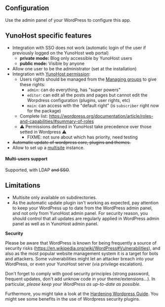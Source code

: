 ## Configuration

Use the admin panel of your WordPress to configure this app.

## YunoHost specific features

* Integration with SSO does not work (automatic login of the user if previously logged on the YunoHost web portal)
  * **private mode:** Blog only accessible by YunoHost users
  * **public mode:** Visible by anyone
* Allow one user to be the administrator (set at the installation)
* Integration with [YunoHost permission](https://yunohost.org/groups_and_permissions):
  * Users rights should be managed from the [Managing groups](https://yunohost.org/en/groups_and_permissions) to give these rights:
    * `admin`: can do everything, has "super powers"
    * `editor`: can edit all the posts and pages but cannot edit the Worpdress configuration (plugins, user rights, etc)
    * `main`: can access with the "default right" (is `subscriber` right now for the package)
  * Complete list: https://wordpress.org/documentation/article/roles-and-capabilities/#summary-of-roles
  * ⚠️ Permissions defined in YunoHost take precedence over those setted in Wordpress ⚠️
    * FIXME: not sure about which has priority, need testing
* ~~Automatic update of wordpress core, plugins and themes.~~
* Allow to set up a [multisite](https://codex.wordpress.org/Glossary#Multisite) instance.

#### Multi-users support

Supported, with LDAP ~~and SSO~~.

## Limitations

* Multisite only available on subdirectories.
* As the automatic update plugin isn't working as expected, pay attention to keep your WordPress up to date from the WordPress admin panel, and not only from YunoHost admin panel. For security reason, you should control that all updates are regularly applied in WordPress admin panel as well as in YunoHost admin panel.

**Security**

Please be aware that WordPress is known for being frequently a source of security risks (https://en.wikipedia.org/wiki/WordPress#Vulnerabilities), and also as the most popular website management system it is a target for bots and attackers.
Some vulnerabilities might let an attacker breach into your WordPress, or even your YunoHost server (via privilege escalation).

Don't forget to comply with good security principles (strong password, frequent updates, don't add unknow code in your theme/extensions…). In particular, *please keep your WordPress as up-to-date as possible*.

Furthermore, you might take a look at the [Hardening Wordpress Guide](https://wordpress.org/support/article/hardening-wordpress/). You might see some benefits in the use of Wordpress security plugins.
